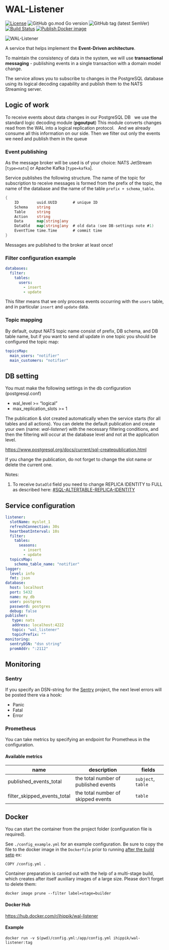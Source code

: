 # WAL-Listener

[![License](https://img.shields.io/badge/License-Apache%202.0-blue.svg)](https://opensource.org/licenses/Apache-2.0)
![GitHub go.mod Go version](https://img.shields.io/github/go-mod/go-version/ihippik/wal-listener)
![GitHub tag (latest SemVer)](https://img.shields.io/github/v/tag/ihippik/wal-listener)
[![Build Status](https://travis-ci.com/ihippik/wal-listener.svg?branch=master)](https://travis-ci.com/ihippik/wal-listener)
[![Publish Docker image](https://github.com/ihippik/wal-listener/actions/workflows/github-actions.yml/badge.svg)](https://github.com/ihippik/wal-listener/actions/workflows/github-actions.yml)

![WAL-Listener](wal-listener.png)

A service that helps implement the **Event-Driven architecture**.

To maintain the consistency of data in the system, we will use **transactional messaging** -
publishing events in a single transaction with a domain model change.

The service allows you to subscribe to changes in the PostgreSQL database using its logical decoding capability
and publish them to the NATS Streaming server.

## Logic of work
To receive events about data changes in our PostgreSQL DB
  we use the standard logic decoding module (**pgoutput**) This module converts
changes read from the WAL into a logical replication protocol.
  And we already consume all this information on our side.
Then we filter out only the events we need and publish them in the queue

### Event publishing

As the message broker will be used is of your choice:
NATS JetStream [`type=nats`] or Apache Kafka [`type=kafka`].

Service publishes the following structure.
The name of the topic for subscription to receive messages is formed from the prefix of the topic,
the name of the database and the name of the table `prefix + schema_table`.

```go
{
	ID        uuid.UUID       # unique ID
	Schema    string
	Table     string
	Action    string
	Data      map[string]any
	DataOld   map[string]any  # old data (see DB-settings note #1)
	EventTime time.Time       # commit time
}
```

Messages are published to the broker at least once!

### Filter configuration example

```yaml
databases:
  filter:
    tables:
      users:
        - insert
        - update

```
This filter means that we only process events occurring with the `users` table,
and in particular `insert` and `update` data.

### Topic mapping
By default, output NATS topic name consist of prefix, DB schema, and DB table name,
but if you want to send all update in one topic you should be configured the topic map:
```yaml
topicsMap:
  main_users: "notifier"
  main_customers: "notifier"
```

## DB setting
You must make the following settings in the db configuration (postgresql.conf)
* wal_level >= “logical”
* max_replication_slots >= 1

The publication & slot created automatically when the service starts (for all tables and all actions).
You can delete the default publication and create your own (name: _wal-listener_) with the necessary filtering conditions, and then the filtering will occur at the database level and not at the application level.

https://www.postgresql.org/docs/current/sql-createpublication.html

If you change the publication, do not forget to change the slot name or delete the current one.

Notes:

1. To receive `DataOld` field you need to change REPLICA IDENTITY to FULL as described here:
   [#SQL-ALTERTABLE-REPLICA-IDENTITY](https://www.postgresql.org/docs/current/sql-altertable.html#SQL-ALTERTABLE-REPLICA-IDENTITY)

## Service configuration
```yaml
listener:
  slotName: myslot_1
  refreshConnection: 30s
  heartbeatInterval: 10s
  filter:
    tables:
      seasons:
        - insert
        - update
  topicsMap:
    schema_table_name: "notifier"
logger:
  level: info
  fmt: json
database:
  host: localhost
  port: 5432
  name: my_db
  user: postgres
  password: postgres
  debug: false
publisher:
   type: nats
   address: localhost:4222
   topic: "wal_listener"
   topicPrefix: ""
monitoring:
  sentryDSN: "dsn string"
  promAddr: ":2112"
```

## Monitoring

### Sentry
If you specify an DSN-string for the [Sentry](https://sentry.io/) project, the next level errors will be posted there via a hook:
* Panic
* Fatal
* Error

### Prometheus
You can take metrics by specifying an endpoint for Prometheus in the configuration.
#### Available metrics

| name                        | description                          | fields             |
|-----------------------------|--------------------------------------|--------------------|
| published_events_total      | the total number of published events | `subject`, `table` |
| filter_skipped_events_total | the total number of skipped events   | `table`            |


## Docker

You can start the container from the project folder (configuration file is required).

See `./config_example.yml` for an example configuration.
Be sure to copy the file to the docker image in the `Dockerfile` prior to running [after the build setp](https://github.com/ihippik/wal-listener/blob/master/Dockerfile#L31)
ex:
```docker
COPY /config.yml .
```

Сontainer preparation is carried out with the help of a multi-stage build, which creates after itself auxiliary images of a large size.
Please don't forget to delete them:
```shell
docker image prune --filter label=stage=builder
```

#### Docker Hub
https://hub.docker.com/r/ihippik/wal-listener
#### Example
```shell
docker run -v $(pwd)/config.yml:/app/config.yml ihippik/wal-listener:tag
```
